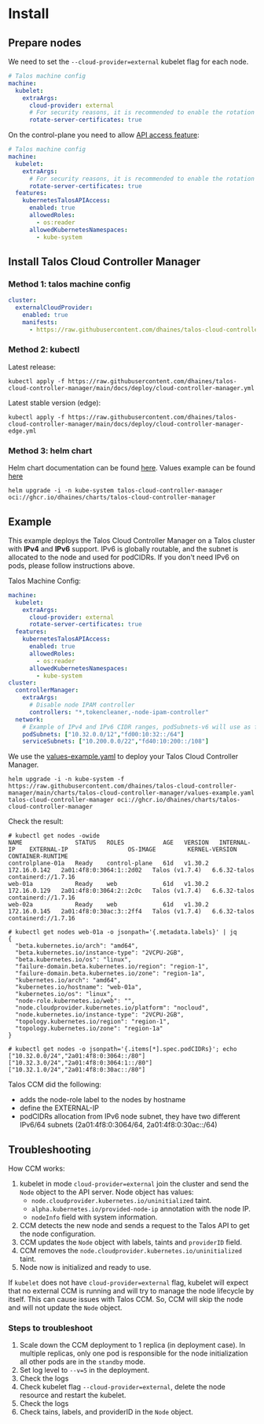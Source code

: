 # Install

## Prepare nodes

We need to set the `--cloud-provider=external` kubelet flag for each node.

```yaml
# Talos machine config
machine:
  kubelet:
    extraArgs:
      cloud-provider: external
      # For security reasons, it is recommended to enable the rotation of server certificates.
      rotate-server-certificates: true
```

On the control-plane you need to allow [API access feature](https://www.talos.dev/v1.2/reference/configuration/#featuresconfig):

```yaml
# Talos machine config
machine:
  kubelet:
    extraArgs:
      # For security reasons, it is recommended to enable the rotation of server certificates.
      rotate-server-certificates: true
  features:
    kubernetesTalosAPIAccess:
      enabled: true
      allowedRoles:
        - os:reader
      allowedKubernetesNamespaces:
        - kube-system
```

## Install Talos Cloud Controller Manager

### Method 1: talos machine config

```yaml
cluster:
  externalCloudProvider:
    enabled: true
    manifests:
      - https://raw.githubusercontent.com/dhaines/talos-cloud-controller-manager/main/docs/deploy/cloud-controller-manager.yml
```

### Method 2: kubectl

Latest release:

```shell
kubectl apply -f https://raw.githubusercontent.com/dhaines/talos-cloud-controller-manager/main/docs/deploy/cloud-controller-manager.yml
```

Latest stable version (edge):

```shell
kubectl apply -f https://raw.githubusercontent.com/dhaines/talos-cloud-controller-manager/main/docs/deploy/cloud-controller-manager-edge.yml
```

### Method 3: helm chart

Helm chart documentation can be found [here](../charts/talos-cloud-controller-manager/README.md).
Values example can be found [here](../charts/talos-cloud-controller-manager/values-example.yaml)

```shell
helm upgrade -i -n kube-system talos-cloud-controller-manager oci://ghcr.io/dhaines/charts/talos-cloud-controller-manager
```

## Example

This example deploys the Talos Cloud Controller Manager on a Talos cluster with __IPv4__ and __IPv6__ support.
IPv6 is globally routable, and the subnet is allocated to the node and used for podCIDRs.
If you don't need IPv6 on pods, please follow instructions above.

Talos Machine Config:

```yaml
machine:
  kubelet:
    extraArgs:
      cloud-provider: external
      rotate-server-certificates: true
  features:
    kubernetesTalosAPIAccess:
      enabled: true
      allowedRoles:
        - os:reader
      allowedKubernetesNamespaces:
        - kube-system
cluster:
  controllerManager:
    extraArgs:
      # Disable node IPAM controller
      controllers: "*,tokencleaner,-node-ipam-controller"
  network:
    # Example of IPv4 and IPv6 CIDR ranges, podSubnets-v6 will use as fallback for IPv6
    podSubnets: ["10.32.0.0/12","fd00:10:32::/64"]
    serviceSubnets: ["10.200.0.0/22","fd40:10:200::/108"]
```

We use the [values-example.yaml](../charts/talos-cloud-controller-manager/values-example.yaml) to deploy your Talos Cloud Controller Manager.

```shell
helm upgrade -i -n kube-system -f https://raw.githubusercontent.com/dhaines/talos-cloud-controller-manager/main/charts/talos-cloud-controller-manager/values-example.yaml talos-cloud-controller-manager oci://ghcr.io/dhaines/charts/talos-cloud-controller-manager
```

Check the result:

```shell
# kubectl get nodes -owide
NAME               STATUS   ROLES           AGE   VERSION   INTERNAL-IP    EXTERNAL-IP                 OS-IMAGE         KERNEL-VERSION   CONTAINER-RUNTIME
controlplane-01a   Ready    control-plane   61d   v1.30.2   172.16.0.142   2a01:4f8:0:3064:1::2d02   Talos (v1.7.4)   6.6.32-talos     containerd://1.7.16
web-01a            Ready    web             61d   v1.30.2   172.16.0.129   2a01:4f8:0:3064:2::2c0c   Talos (v1.7.4)   6.6.32-talos     containerd://1.7.16
web-02a            Ready    web             61d   v1.30.2   172.16.0.145   2a01:4f8:0:30ac:3::2ff4   Talos (v1.7.4)   6.6.32-talos     containerd://1.7.16

# kubectl get nodes web-01a -o jsonpath='{.metadata.labels}' | jq
{
  "beta.kubernetes.io/arch": "amd64",
  "beta.kubernetes.io/instance-type": "2VCPU-2GB",
  "beta.kubernetes.io/os": "linux",
  "failure-domain.beta.kubernetes.io/region": "region-1",
  "failure-domain.beta.kubernetes.io/zone": "region-1a",
  "kubernetes.io/arch": "amd64",
  "kubernetes.io/hostname": "web-01a",
  "kubernetes.io/os": "linux",
  "node-role.kubernetes.io/web": "",
  "node.cloudprovider.kubernetes.io/platform": "nocloud",
  "node.kubernetes.io/instance-type": "2VCPU-2GB",
  "topology.kubernetes.io/region": "region-1",
  "topology.kubernetes.io/zone": "region-1a"
}

# kubectl get nodes -o jsonpath='{.items[*].spec.podCIDRs}'; echo
["10.32.0.0/24","2a01:4f8:0:3064::/80"] ["10.32.3.0/24","2a01:4f8:0:3064:1::/80"] ["10.32.1.0/24","2a01:4f8:0:30ac::/80"]
```

Talos CCM did the following:
* adds the node-role label to the nodes by hostname
* define the EXTERNAL-IP
* podCIDRs allocation from IPv6 node subnet, they have two different IPv6/64 subnets (2a01:4f8:0:3064/64, 2a01:4f8:0:30ac::/64)

## Troubleshooting

How CCM works:

1. kubelet in mode `cloud-provider=external` join the cluster and send the `Node` object to the API server.
Node object has values:
    * `node.cloudprovider.kubernetes.io/uninitialized` taint.
    * `alpha.kubernetes.io/provided-node-ip` annotation with the node IP.
    * `nodeInfo` field with system information.
2. CCM detects the new node and sends a request to the Talos API to get the node configuration.
3. CCM updates the `Node` object with labels, taints and `providerID` field.
4. CCM removes the `node.cloudprovider.kubernetes.io/uninitialized` taint.
5. Node now is initialized and ready to use.

If `kubelet` does not have `cloud-provider=external` flag, kubelet will expect that no external CCM is running and will try to manage the node lifecycle by itself.
This can cause issues with Talos CCM.
So, CCM will skip the node and will not update the `Node` object.

### Steps to troubleshoot

1. Scale down the CCM deployment to 1 replica (in deployment case). In multiple replicas, only one pod is responsible for the node initialization all other pods are in the `standby` mode.
2. Set log level to `--v=5` in the deployment.
3. Check the logs
4. Check kubelet flag `--cloud-provider=external`, delete the node resource and restart the kubelet.
5. Check the logs
7. Check tains, labels, and providerID in the `Node` object.
